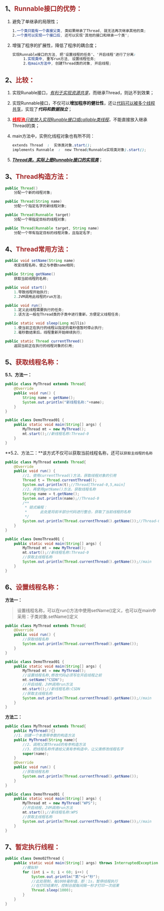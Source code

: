 ## 1、<span style="color:brown">Runnable接口的优势：</span>

1. 避免了单继承的局限性；

   ```scss
   1.一个类只能有一个直接父类, 类如果继承了Thread, 就无法再次继承其他的类;
   2.一个类可以实现一个接口后, 还可以实现'其他的接口和继承一个类';
   ```

2. 增强了程序的扩展性，降低了程序的耦合度；

   ```scss
   实现Runnable接口的方法, 把'设置线程的任务'、'开启线程'进行了分离: 
   		1.实现类中, 重写run方法, 设置线程任务;
   		2.在main方法中, 创建Thread类的对象, 开启线程;
   ```

## 2、<span style="color:brown">比较：</span>

1. 实现Runable接口，<u>*有利于实现资源共享*</u>，而继承Thread，则达不到效果；

2. 实现Runnable接口，不仅可以**增加程序的健壮性**，还让<u>代码可以被多个线程共享</u>，实现了***代码和数据独立***；

3. <u><span style="color:red">**线程池**</span>*只能放入实现Runable接口或callable类线程*</u>，不能直接放入继承Thread的类；

4. main方法中，实例化线程对象也有所不同：

   ```scss
   extends Thread  :  实体类对象.start();
   implements Runnable  :  new Thread(Runnable实现类对象).start();
   ```

5. <u>***Thread类，实际上是Runnable接口的实现类***</u>；



## 3、<span style="color:brown">Thread构造方法：</span>

```java
public Thread()
    分配一个新的线程对象;
```

```java
public Thread(String name)
    分配一个指定名字的新线程对象;
```

```java
public Thread(Runnable target)
    分配一个带指定目标的线程对象;
```

```java
public Thread(Runnable target, String name)
    分配一个带有指定目标的线程对象，且指定名字;
```



## 4、<span style="color:brown">Thread常用方法：</span>

```java
public void setName(String name)
    改变线程名称，使之与参数name相同;
```

```java
public String getName()
    获取当前线程的名称;
```

```java
public void start()
    1.导致线程开始执行;
	2.JVM调用此线程的run方法;
```

```java
public void run()
    1.定义此线程需要执行的任务;
	2.该方法一般在Thread类的子类中进行重新，方便定义线程任务;
```

```java
public static void sleep(Long millis)
    1.使当前正在执行的线程以指定的毫秒值暂时停止执行;
	2.毫秒数结束后，线程重新开始继续执行;
```

```java
public static Thread currentThreed()
    返回当前正在执行的线程对象的引用;
```



## 5、<span style="color:brown">获取线程名称：</span>

**5.1、方法一：**

```java
public class MyThread extends Thread{
    @Override
    public void run() {
        String name = getName();
        System.out.println("新线程名称:"+name);
    }
}
```

```java
public class DemoThread01 {
    public static void main(String[] args) {
        MyThread mt = new MyThread();
        mt.start();//新线程名称:Thread-0
    }
}
```

**5.2、方法二：**该方式不仅可以获取当前线程名称，还可以`获取主线程的名称`

```java
public class MyThread extends Thread{
    @Override
    public void run() {
        //1、使用currentThread()方法，获取线程对象的引用
        Thread t = Thread.currentThread();
        System.out.println(t);//Thread[Thread-0,5,main]
        //2、再使用getName()方法，获取线程名称
        String name = t.getName();
        System.out.println(name);//Thread-0
        /**
         * 链式编程：
         *      此处是将前半部分代码进行整合，获取了当前线程的名称
         */
        System.out.println(Thread.currentThread().getName());//Thread-0
    }
}
```

```java
public class DemoThread01 {
    public static void main(String[] args) {
        MyThread mt = new MyThread();
        mt.start();//新线程名称:Thread-0
        //获取主线程名称
        System.out.println(Thread.currentThread().getName());//main
    }
}
```



## 6、<span style="color:brown">设置线程名称：</span>

**方法一：**

> 设置线程名称，可以在run()方法中使用setName()定义，也可以在main中采用：子类对象.setName()定义

```java
public class MyThread extends Thread{
    @Override
    public void run() {
        //获取线程名称
        System.out.println(Thread.currentThread().getName());
    }
}
```

```java
public class DemoThread01 {
    public static void main(String[] args) {
        MyThread mt = new MyThread();
        //设置线程名称,修改代码必须写在开启线程之前
        mt.setName("CSDN");
        //开启线程，JVM调用run方法
        mt.start();//新线程名称:CSDN
        //获取主线程名称
        System.out.println(Thread.currentThread().getName());//main
    }
}
```

**方法二：**

```java
public class MyThread extends Thread{
    public MyThread(){}
    //1、创建一个本类带参数的构造方法
    public MyThread(String name){
        //2、调用父类Thread的有参构造方法
        //3、把线程名称传递给父类有参构造中，让父类修改线程名字
        super(name);
    }
    @Override
    public void run() {
        //获取线程名称
        System.out.println(Thread.currentThread().getName());
    }
}
```

```java
public class DemoThread01 {
    public static void main(String[] args) {
        MyThread mt = new MyThread("WPS");
        //开启线程，JVM调用run方法
        mt.start();//新线程名称:WPS
        //获取主线程名称
        System.out.println(Thread.currentThread().getName());//main
    }
}
```



## 7、<span style="color:brown">暂定执行线程：</span>

```java
public class Demo02Thread {
    public static void main(String[] args) throws InterruptedException {
        //模拟秒
        for (int i = 0; i < 60; i++) {
            System.out.println("第"+i+"秒");
            //此处限制，每1000毫秒值，即：1s，暂停线程执行
            //在打印结果时，控制台就每间隔一秒才打印一次结果
            Thread.sleep(1000);
        }
    }
}
```